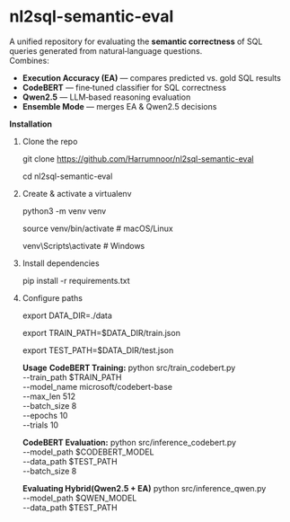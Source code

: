 # nl2sql-semantic-eval
A unified repository for evaluating the **semantic correctness** of SQL queries generated from natural‑language questions.  
Combines:

-  **Execution Accuracy (EA)** — compares predicted vs. gold SQL results  
-  **CodeBERT** — fine‑tuned classifier for SQL correctness  
-  **Qwen2.5** — LLM‑based reasoning evaluation  
-  **Ensemble Mode** — merges EA & Qwen2.5 decisions
  
  **Installation** 
1. Clone the repo
   
     git clone https://github.com/Harrumnoor/nl2sql-semantic-eval

     cd nl2sql-semantic-eval


3. Create & activate a virtualenv
   
     python3 -m venv venv

     source venv/bin/activate     # macOS/Linux
   
     venv\Scripts\activate        # Windows
   
5. Install dependencies
   
     pip install -r requirements.txt
   
7. Configure paths
   
     export DATA_DIR=./data
   
     export TRAIN_PATH=$DATA_DIR/train.json
   
     export TEST_PATH=$DATA_DIR/test.json

   **Usage**
   **CodeBERT Training:**
   python src/train_codebert.py \
  --train_path $TRAIN_PATH \
  --model_name microsoft/codebert-base \
  --max_len 512 \
  --batch_size 8 \
  --epochs 10 \
  --trials 10
   
   **CodeBERT Evaluation:**
   python src/inference_codebert.py \
  --model_path $CODEBERT_MODEL \
  --data_path $TEST_PATH \
  --batch_size 8

   **Evaluating Hybrid(Qwen2.5 + EA)**
   python src/inference_qwen.py \
  --model_path $QWEN_MODEL \
  --data_path $TEST_PATH

   





